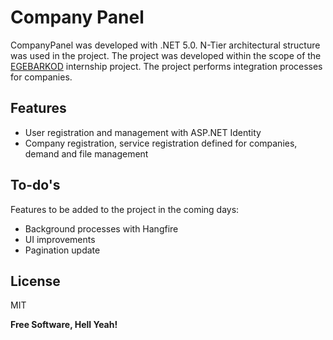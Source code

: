 # Company Panel
 

CompanyPanel was developed with .NET 5.0. N-Tier architectural structure was used in the project. The project was developed within the scope of the <a href="https://egebarkod.com/">EGEBARKOD</a> internship project. The project performs integration processes for companies.

## Features

- User registration and management with ASP.NET Identity
- Company registration, service registration defined for companies, demand and file management


## To-do's

Features to be added to the project in the coming days:

- Background processes with Hangfire
- UI improvements
- Pagination update

## License

MIT

**Free Software, Hell Yeah!**

